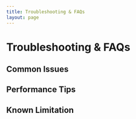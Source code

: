 ```yaml
---
title: Troubleshooting & FAQs
layout: page
---
```


# Troubleshooting & FAQs

## Common Issues

## Performance Tips

## Known Limitation
